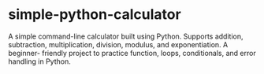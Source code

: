# simple-python-calculator
A simple command-line calculator built using Python. Supports addition, subtraction, multiplication, division, modulus, and exponentiation. A beginner- friendly project to practice function, loops, conditionals, and error handling in Python.
